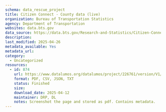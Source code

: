 ```yaml
---
schema: data_rescue_project 
title: Citizen Connect - County data (live)
organization: Bureau of Transportation Statistics
agency: Department of Transportation
websites: data.bts.gov
data_source: https://data.bts.gov/Research-and-Statistics/Citizen-Connect-County-data-live-/t3kh-5nek/about_data
description: 
last_modified: 2025-04-26
metadata_available: Yes
metadata_url: 
category:
  - Uncategorized
resources:
  - id: 874
    url: https://www.datalumos.org/datalumos/project/226761/version/V1/view
    format: PDF, CSV, JSON, TXT
    status: Finished
    size: 
    download_date: 2025-04-12
    maintainer: DRP, DL
    notes: Screenshot the page and stored as pdf. Contains metadata.
---
```

